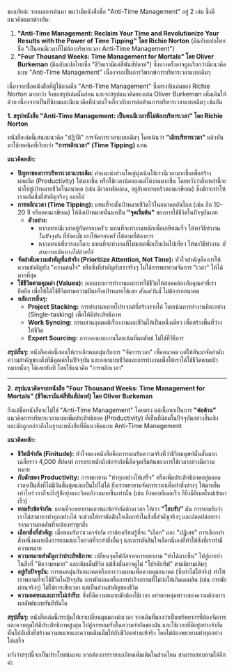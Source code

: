 ขออภัยค่ะ จากผลการค้นหา พบว่ามีหนังสือชื่อ "Anti-Time Management" อยู่ 2 เล่ม ซึ่งมีแนวคิดแตกต่างกัน:

1.  **"Anti-Time Management: Reclaim Your Time and Revolutionize Your Results with the Power of Time Tipping" โดย Richie Norton** (มีฉบับแปลไทยชื่อ "เป็นคนมีเวลาที่ไม่ต้องบริหารเวลา Anti-Time Management")
2.  **"Four Thousand Weeks: Time Management for Mortals" โดย Oliver Burkeman** (มีฉบับแปลไทยชื่อ "ชีวิตเรามีแค่สี่พันสัปดาห์") ซึ่งบางครั้งอาจถูกเรียกว่ามีแนวคิดแบบ "Anti-Time Management" เนื่องจากเป็นการวิพากษ์การบริหารเวลาแบบเดิมๆ

เนื่องจากชื่อหนังสือที่ผู้ใช้ถามคือ "Anti-Time Management" ซึ่งตรงกับเล่มของ Richie Norton มากกว่า จึงขอสรุปเล่มนั้นก่อน และจะสรุปแนวคิดของเล่ม Oliver Burkeman เพิ่มเติมให้ด้วย เนื่องจากเป็นที่นิยมและมีแนวคิดที่น่าสนใจเกี่ยวกับการต่อต้านการบริหารเวลาแบบเดิมๆ เช่นกัน

**1. สรุปหนังสือ "Anti-Time Management: เป็นคนมีเวลาที่ไม่ต้องบริหารเวลา" โดย Richie Norton**

หนังสือเล่มนี้เสนอแนวคิด "ปฏิวัติ" การจัดการเวลาแบบเดิมๆ โดยเน้นว่า **"เลิกบริหารเวลา"** แล้วหันมาใช้เทคนิคที่เรียกว่า **"การพลิกเวลา" (Time Tipping)** แทน

**แนวคิดหลัก:**

*   **ปัญหาของการบริหารเวลาแบบเดิม:** คำแนะนำส่วนใหญ่มุ่งเน้นให้เรามีเวลามากขึ้นเพื่อสร้างผลผลิต (Productivity) ให้มากขึ้น หรือใช้เวลาน้อยลงแต่ได้งานมากขึ้น โดยหวังว่าสิ่งเหล่านี้จะนำไปสู่เป้าหมายชีวิตในอนาคต (เช่น มีเวลาพักผ่อน, อยู่กับครอบครัวตอนเกษียณ) ซึ่งมักจะทำให้เราผลัดสิ่งที่สำคัญจริงๆ ออกไป
*   **การพลิกเวลา (Time Tipping):** แทนที่จะตั้งเป้าหมายชีวิตไว้ในอนาคตอันไกล (เช่น อีก 10-20 ปี หรือตอนเกษียณ) ให้ดึงเป้าหมายนั้นมาเป็น **"จุดเริ่มต้น"** ของการใช้ชีวิตในปัจจุบันเลย
    *   **ตัวอย่าง:**
        *   หากอยากมีเวลาอยู่กับครอบครัว: แทนที่จะทำงานหนักเพื่อเกษียณเร็ว ให้หาวิธีทำงาน *ในปัจจุบัน* ที่ยังคงมีเวลาให้ครอบครัวได้ตามที่ต้องการ
        *   หากอยากเที่ยวรอบโลก: แทนที่จะทำงานที่ไม่ชอบเพื่อเก็บเงินไปเที่ยว ให้หาวิธีทำงาน *ที่สามารถเดินทางไปด้วยได้*
*   **จัดลำดับความสำคัญที่แท้จริง (Prioritize Attention, Not Time):** หัวใจสำคัญคือการให้ความสำคัญกับ "ความสนใจ" หรือสิ่งที่สำคัญกับเราจริงๆ ไม่ใช่การพยายามจัดการ "เวลา" ให้ได้มากที่สุด
*   **ใช้ชีวิตตามคุณค่า (Values):** ออกแบบการทำงานและการใช้ชีวิตให้สอดคล้องกับคุณค่าที่เรายึดถือ เพื่อให้ได้ใช้ชีวิตตามความฝันหรือเป้าหมายได้เลย *ตั้งแต่วันนี้* ไม่ต้องรออนาคต
*   **หลักการอื่นๆ:**
    *   **Project Stacking:** การทำงานหลายโปรเจกต์ที่สร้างรายได้ โดยเน้นการทำงานทีละอย่าง (Single-tasking) เพื่อให้มีประสิทธิภาพ
    *   **Work Syncing:** การผสานอุดมคติเรื่องงานและชีวิตให้เป็นหนึ่งเดียว เพื่อสร้างพื้นที่ว่างให้ชีวิต
    *   **Expert Sourcing:** การออกแบบงานโดยเน้นที่ผลลัพธ์ ไม่ใช่ที่วิธีการ

**สรุปสั้นๆ:** หนังสือเล่มนี้สอนให้เราเลิกหมกมุ่นกับการ "จัดการเวลา" เพื่ออนาคต แต่ให้หันมาจัดลำดับความสำคัญของสิ่งที่มีคุณค่าในปัจจุบัน และออกแบบชีวิตและการทำงานเพื่อให้เราได้ใช้ชีวิตตามเป้าหมายนั้นๆ ได้เลยทันที โดยใช้แนวคิด "การพลิกเวลา"

---

**2. สรุปแนวคิดจากหนังสือ "Four Thousand Weeks: Time Management for Mortals" (ชีวิตเรามีแค่สี่พันสัปดาห์) โดย Oliver Burkeman**

ถึงแม้ชื่อหนังสือจะไม่ใช่ "Anti-Time Management" โดยตรง แต่เนื้อหาเป็นการ **"ต่อต้าน"** แนวคิดการบริหารเวลาแบบเพิ่มประสิทธิภาพ (Productivity) ที่เป็นที่นิยมในปัจจุบันอย่างสิ้นเชิง และมักถูกกล่าวถึงในฐานะหนังสือที่มีแนวคิดแบบ Anti-Time Management

**แนวคิดหลัก:**

*   **ชีวิตมีจำกัด (Finitude):** หัวใจของหนังสือคือการยอมรับความจริงที่ว่าชีวิตมนุษย์นั้นสั้นมาก เฉลี่ยราว 4,000 สัปดาห์ การตระหนักถึงข้อจำกัดนี้คือจุดเริ่มต้นของการใช้เวลาอย่างมีความหมาย
*   **กับดักของ Productivity:** การพยายาม "ทำทุกอย่างให้เสร็จ" หรือเพิ่มประสิทธิภาพอยู่ตลอดเวลาเป็นสิ่งที่ไม่มีวันสิ้นสุดและเป็นไปไม่ได้ ยิ่งเราพยายามจัดการเวลาเพื่อทำสิ่งต่างๆ ให้มากขึ้นเท่าไหร่ เราก็จะยิ่งรู้สึกยุ่งและวิตกกังวลมากขึ้นเท่านั้น (เช่น ยิ่งตอบอีเมลเร็ว ก็ยิ่งมีอีเมลใหม่เข้ามาเร็ว)
*   **ยอมรับข้อจำกัด:** แทนที่จะพยายามเอาชนะข้อจำกัดด้านเวลา ให้เรา **"โอบรับ"** มัน การยอมรับว่าเราไม่สามารถทำทุกอย่างได้ จะช่วยให้เราตัดสินใจเลือกทำในสิ่งที่สำคัญจริงๆ และปลดปล่อยเราจากความกดดันที่จะต้องทำทุกสิ่ง
*   **เลือกสิ่งที่สำคัญ:** เมื่อยอมรับว่าเวลาจำกัด เราต้องเรียนรู้ที่จะ "เลือก" และ "ปฏิเสธ" การเลือกทำสิ่งหนึ่งหมายถึงการยอมสละโอกาสที่จะทำสิ่งอื่นๆ และการตัดสินใจเลือกนี่เองที่ทำให้สิ่งที่เราทำมีความหมาย
*   **ความหมายสำคัญกว่าประสิทธิภาพ:** เปลี่ยนจุดโฟกัสจากการพยายาม "ทำได้มากขึ้น" ไปสู่การทำในสิ่งที่ "มีความหมาย" และเติมเต็มชีวิต แม้สิ่งนั้นอาจดูไม่ "โปรดักทีฟ" ตามนิยามเดิมๆ
*   **อยู่กับปัจจุบัน:** การหมกมุ่นกับอนาคตหรือการวางแผนเพื่อควบคุมอนาคต (ซึ่งทำไม่ได้จริง) ทำให้เราพลาดที่จะใช้ชีวิตในปัจจุบัน การพักผ่อนหรือการทำกิจกรรมที่ไม่ก่อให้เกิดผลผลิต (เช่น การพักผ่อนจริงๆ) ไม่ใช่การเสียเวลา แต่เป็นส่วนสำคัญของชีวิต
*   **ความอดทนและการไม่เร่งรีบ:** สิ่งที่มีความหมายมักต้องใช้เวลา อย่าตกหลุมพรางของความต้องการผลลัพธ์แบบทันทีทันใด

**สรุปสั้นๆ:** หนังสือเล่มนี้กระตุ้นให้เราเปลี่ยนมุมมองต่อเวลา จากเดิมที่มองว่าเป็นทรัพยากรที่ต้องจัดการและควบคุมให้มีประสิทธิภาพสูงสุด ไปสู่การยอมรับในความจำกัดของมัน และใช้เวลาที่มีอยู่อย่างจำกัดนั้นไปกับสิ่งที่สร้างความหมายและความเติมเต็มให้กับชีวิตอย่างแท้จริง โดยไม่ต้องพยายามทำทุกอย่างให้เสร็จ

หวังว่าสรุปนี้จะเป็นประโยชน์นะคะ หากต้องการรายละเอียดเพิ่มเติมในส่วนไหน สามารถสอบถามได้อีกค่ะ